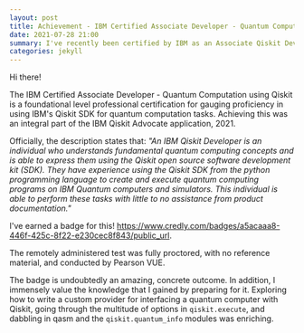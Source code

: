 ```yaml
---
layout: post
title: Achievement - IBM Certified Associate Developer - Quantum Computation using Qiskit v0.2X
date: 2021-07-28 21:00
summary: I've recently been certified by IBM as an Associate Qiskit Developer. Got a cool 54 out of 60 questions on the test correct!
categories: jekyll
---
```


Hi there!

The IBM Certified Associate Developer - Quantum Computation using Qiskit is a foundational level professional certification for gauging proficiency in using IBM's Qiskit SDK for quantum computation tasks. Achieving this was an integral part of the IBM Qiskit Advocate application, 2021.

Officially, the description states that: _"An IBM Qiskit Developer is an individual who understands fundamental quantum computing concepts and is able to express them using the Qiskit open source software development kit (SDK). They have experience using the Qiskit SDK from the python programming language to create and execute quantum computing programs on IBM Quantum computers and simulators. This individual is able to perform these tasks with little to no assistance from product documentation."_

I've earned a badge for this! <https://www.credly.com/badges/a5acaaa8-446f-425c-8f22-e230cec8f843/public_url>.

The remotely administered test was fully proctored, with no reference material, and conducted by Pearson VUE.

The badge is undoubtedly an amazing, concrete outcome. In addition, I immensely value the knowledge that I gained by preparing for it. Exploring how to write a custom provider for interfacing a quantum computer with Qiskit, going through the multitude of options in `qiskit.execute`, and dabbling in qasm and the `qiskit.quantum_info` modules was enriching.

